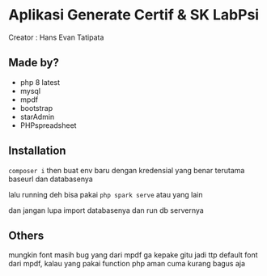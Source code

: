 # Aplikasi Generate Certif & SK LabPsi

Creator : Hans Evan Tatipata

## Made by?

- php 8 latest
- mysql
- mpdf
- bootstrap
- starAdmin
- PHPspreadsheet

## Installation 

`composer i` then buat env baru dengan kredensial yang benar terutama baseurl dan databasenya

lalu running deh bisa pakai `php spark serve` atau yang lain

dan jangan lupa import databasenya dan run db servernya

## Others

mungkin font masih bug yang dari mpdf ga kepake gitu jadi ttp default font dari mpdf, kalau yang pakai function php aman cuma kurang bagus aja
